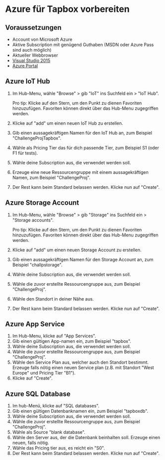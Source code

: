 # Azure für Tapbox vorbereiten

## Voraussetzungen

* Account von Microsoft Azure
* Aktive Subscription mit genügend Guthaben (MSDN oder Azure Pass sind auch möglich)
* Aktueller Webbrowser
* [Visual Studio 2015](https://www.visualstudio.com/)
* [Azure Portal](https://portal.azure.com)

## Azure IoT Hub


1. Im Hub-Menu, wähle "Browse" > gib "IoT" ins Suchfeld ein > "IoT Hub".

   Pro tip: Klicke auf den Stern, um den Punkt zu dienen Favoriten hinzuzufügen. Favoriten können direkt über das Hub-Menu zugegriffen werden.
2. Klicke auf "add" um einen neuen IoT Hub zu erstellen.
3. Gib einen aussagekräftigen Namen für den IoT Hub an, zum Beispiel "ChallengeProjTapbox".
4. Wähle als Pricing Tier das für dich passende Tier, zum Beispiel S1 (oder F1 für tests).
3. Wähle deine Subscription aus, die verwendet werden soll.
3. Erzeuge eine neue Ressourcengruppe mit einem aussagekräftigen Namen, zum Beispiel "ChallengeProj".
6. Der Rest kann beim Standard belassen werden. Klicke nun auf "Create".

## Azure Storage Account

1. Im Hub-Menu, wähle "Browse" > gib "Storage" ins Suchfeld ein > "Storage accounts".

   Pro tip: Klicke auf den Stern, um den Punkt zu dienen Favoriten hinzuzufügen. Favoriten können direkt über das Hub-Menu zugegriffen werden.
2. Klicke auf "add" um einen neuen Storage Account zu erstellen.
3. Gib einen aussagekräftigen Namen für den Storage Account an, zum Beispiel "challpstorage".
4. Wähle deine Subscription aus, die verwendet werden soll.
5. Wähle die zuvor erstellte Ressourcengruppe aus, zum Beispiel "ChallengeProj".
5. Wähle den Standort in deiner Nähe aus.
6. Der Rest kann beim Standard belassen werden. Klicke nun auf "Create".


## Azure App Service

1. Im Hub-Menu, klicke auf "App Services".
2. Gib einen gültigen App-namen ein, zum Beispiel "tapbox".
3. Wähle deine Subscription aus, die verwendet werden soll.
4. Wähle die zuvor erstellte Ressourcengruppe aus, zum Beispiel "ChallengeProj".
5. Wähle den Service Plan aus, welcher auch den Standort bestimmt. Erzeuge falls nötig einen neuen Service plan (z.B. mit Standort "West Europe" und Pricing Tier "B1").
6. Klicke auf "Create".

## Azure SQL Database

1. Im hub-Menü, klicke auf "SQL databases".
2. Gib einen gültigen Datenbanknamen ein, zum Beispiel "tapboxdb".
3. Wähle deine Subscription aus, die verwendet werden soll.
4. Wähle die zuvor erstellte Ressourcengruppe aus, zum Beispiel "ChallengeProj".
5. Wähle als Source "blank database".
6. Wähle den Server aus, der die Datenbank beinhalten soll. Erzeuge einen neuen, falls nötig.
7. Wähle das Pricing tier aus, es reicht ein "S0".
8. Der Rest kann beim Standard belassen werden. Klicke nun auf "Create".
